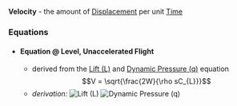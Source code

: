 **Velocity** - the amount of [Displacement](Displacement.md) per unit [Time](Time.md)

### Equations
- #### Equation @ Level, Unaccelerated Flight 
	- derived from the [Lift (L)](./Lift%20(L).md#^d0079e) and [Dynamic Pressure (q)](./Dynamic%20Pressure%20(q).md#^5ed2e9) equation $$V = \sqrt{\frac{2W}{\rho sC_{L}}}$$
	- *derivation:* ![Lift (L)](./Lift%20(L).md#^d0079e) ![Dynamic Pressure (q)](./Dynamic%20Pressure%20(q).md#^5ed2e9)
